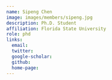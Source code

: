 ```yaml
---
name: Sipeng Chen
image: images/members/sipeng.jpg
description: Ph.D. Student
affiliation: Florida State University
role: phd
links:
  email: 
  twitter: 
  google-scholar: 
  github: 
  home-page: 
---
```



